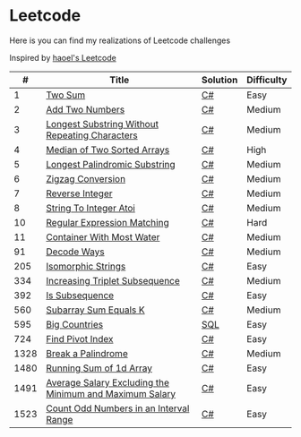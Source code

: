# Leetcode
Here is you can find my realizations of Leetcode challenges 

Inspired by [haoel's Leetcode](https://github.com/haoel/leetcode)

&#35; | Title | Solution | Difficulty
--- |--- |--- |---
1 | [Two Sum](https://leetcode.com/problems/two-sum/) | [C#](https://github.com/RoShainoff/Leetcode/blob/master/Algorithms/C%23/TwoSum/twoSum.cs) | Easy
2 | [Add Two Numbers](https://leetcode.com/problems/add-two-numbers/) | [C#](https://github.com/RoShainoff/Leetcode/blob/master/Algorithms/C%23/AddTwoNumbers/addTwoNumbers.cs) | Medium
3 | [Longest Substring Without Repeating Characters](https://leetcode.com/problems/longest-substring-without-repeating-characters/) | [C#](https://github.com/RoShainoff/Leetcode/blob/master/Algorithms/C%23/LongestSubstringWithoutRepeatingCharacters/LongestSubstringWithoutRepeatingCharacters.cs) | Medium
4 | [Median of Two Sorted Arrays](https://leetcode.com/problems/median-of-two-sorted-arrays/) | [C#](https://github.com/RoShainoff/Leetcode/blob/master/Algorithms/C%23/MedianOfTwoSortedArrays/MedianOfTwoSortedArrays.cs) | High
5 | [Longest Palindromic Substring](https://leetcode.com/problems/longest-palindromic-substring/) | [C#](https://github.com/RoShainoff/Leetcode/blob/master/Algorithms/C%23/Longest%20Palindromic%20Substring/longestPalindromicSubstring.cs) | Medium
6 | [Zigzag Conversion](https://leetcode.com/problems/zigzag-conversion/) | [C#](https://github.com/RoShainoff/Leetcode/blob/master/Algorithms/C%23/Zigzag%20Conversion/zigzagConversion.cs) | Medium
7 | [Reverse Integer](https://leetcode.com/problems/reverse-integer/) | [C#](https://github.com/RoShainoff/Leetcode/blob/master/Algorithms/C%23/Reverse%20Integer/reverseInteger.cs) | Medium
8 | [String To Integer Atoi](https://leetcode.com/problems/string-to-integer-atoi/) | [C#](https://github.com/RoShainoff/Leetcode/blob/master/Algorithms/C%23/String%20to%20Integer%20(atoi)/StringToIntegerAtoi.cs) | Medium
10 | [Regular Expression Matching](https://leetcode.com/problems/regular-expression-matching/) | [C#](https://github.com/RoShainoff/Leetcode/blob/master/Algorithms/C%23/RegularExpressionMatching/regularExpressionMatching.cs) | Hard
11 | [Container With Most Water](https://leetcode.com/problems/container-with-most-water/) | [C#](https://github.com/RoShainoff/Leetcode/blob/master/Algorithms/C%23/Container%20With%20Most%20Water/containerWithMostWater.cs) | Medium
91 | [Decode Ways](https://leetcode.com/problems/decode-ways/) | [C#](https://github.com/RoShainoff/Leetcode/blob/master/Algorithms/C%23/Decode%20Ways/decodeWays.cs) | Medium
205 | [Isomorphic Strings](https://leetcode.com/problems/isomorphic-strings/) | [C#](https://github.com/RoShainoff/Leetcode/blob/master/Algorithms/C%23/Isomorphic%20Strings/isomorphicStrings.cs) | Easy
334 | [Increasing Triplet Subsequence](https://leetcode.com/problems/increasing-triplet-subsequence/) | [C#](https://github.com/RoShainoff/Leetcode/blob/master/Algorithms/C%23/Increasing%20Triplet%20Subsequence/increasingTripletSubsequence.cs) | Medium
392 | [Is Subsequence](https://leetcode.com/problems/is-subsequence/) | [C#](https://github.com/RoShainoff/Leetcode/blob/master/Algorithms/C%23/Is%20Subsequence/isSubsequence.cs) | Easy
560 | [Subarray Sum Equals K](https://leetcode.com/problems/subarray-sum-equals-k/) | [C#](https://github.com/RoShainoff/Leetcode/blob/master/Algorithms/C%23/Subarray%20Sum%20Equals%20K/SubarraySumEqualsK.cs) | Medium
595 | [Big Countries](https://leetcode.com/problems/big-countries/) | [SQL](https://github.com/RoShainoff/Leetcode/blob/master/Algorithms/SQL/0595-Big%20Countries/bigCountries.sql) | Easy
724 | [Find Pivot Index](https://leetcode.com/problems/find-pivot-index/) | [C#](https://github.com/RoShainoff/Leetcode/blob/master/Algorithms/C%23/Find%20Pivot%20Index/findPivotIndex.cs) | Easy
1328 | [Break a Palindrome](https://leetcode.com/problems/break-a-palindrome/) | [C#](https://github.com/RoShainoff/Leetcode/blob/master/Algorithms/C%23/Break%20a%20Palindrome/breakAPalindrome.cs) | Medium
1480 | [Running Sum of 1d Array](https://leetcode.com/problems/running-sum-of-1d-array/) | [C#](https://github.com/RoShainoff/Leetcode/blob/master/Algorithms/C%23/Running%20Sum%20of%201d%20Array/runningSumOfArray.cs) | Easy
1491 | [Average Salary Excluding the Minimum and Maximum Salary](https://leetcode.com/problems/average-salary-excluding-the-minimum-and-maximum-salary/) | [C#](https://github.com/RoShainoff/Leetcode/blob/master/Algorithms/C%23/Average%20Salary%20Excluding%20the%20Minimum%20and%20Maximum%20Salary/averageSalaryExcludingTheMinimumAndMaximumSalary.cs) | Easy
1523 | [Count Odd Numbers in an Interval Range](https://leetcode.com/problems/count-odd-numbers-in-an-interval-range/) | [C#](https://github.com/RoShainoff/Leetcode/blob/master/Algorithms/C%23/Count%20Odd%20Numbers%20in%20an%20Interval%20Range/CountOddNumbersInAnIntervalRange.cs) | Easy
